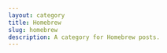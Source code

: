 ```yaml
---
layout: category
title: Homebrew
slug: homebrew
description: A category for Homebrew posts.
---
```

